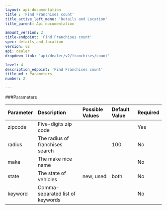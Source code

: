 ```yaml
---
layout: api-documentation
title : 'Find Franchises count'
title_active_left_menu: 'Details and Location'
title_parent: Api documentation

amount_version: 2
title-endpoint: 'Find Franchises count'
spec: details_and_location
version: v2
api: dealer
dropdown-link: 'api/dealer/v2/franchises/count'

level: 4
description_edpoint: 'Find Franchises count'
title_md : Parameters
number: 2

---
```



###Parameters

| Parameter     | Description                         | Possible Values             | Default Value | Required |
|:--------------|:------------------------------------|:----------------------------|:--------------|:---------|
| zipcode       | Five-digits zip code                |                             |               | Yes      |
| radius        | The radius of franchises search     |                             | 100           | No       |
| make          | The make nice name                  |                             |               | No       |
| state         | The state of vehicles               | new, used                   | both          | No       |
| keyword       | Comma-separated list of keywords    |                             |               | No       |
